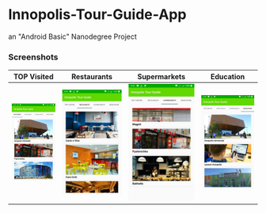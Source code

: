 # Innopolis-Tour-Guide-App
an "Android Basic" Nanodegree Project

### Screenshots
TOP Visited              |        Restaurants      |       Supermarkets     |    Education
-------------------------|-------------------------|------------------------|------------------------
![1](/Screenshots/1.jpg) | ![2](/Screenshots/2.jpg)|![3](/Screenshots/3.jpg)|![4](/Screenshots/4.jpg)
